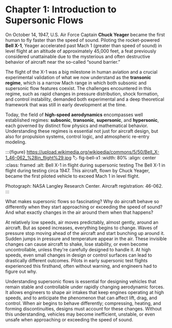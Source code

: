 # Chapter 1: Introduction to Supersonic Flows
On October 14, 1947, U.S. Air Force Captain **Chuck Yeager** became the first human to fly faster than the speed of sound. Piloting the rocket-powered **Bell X-1**, Yeager accelerated past Mach 1 (greater than speed of sound) in level flight at an altitude of approximately 45,000 feet, a feat previously considered unattainable due to the mysterious and often destructive behavior of aircraft near the so-called “sound barrier.”

The flight of the X-1 was a big milestone in human aviation and a crucial experimental validation of what we now understand as the **transonic regime**, which is a narrow Mach range in which both subsonic and supersonic flow features coexist. The challenges encountered in this regime, such as rapid changes in pressure distribution, shock formation, and control instability, demanded both experimental and a deep theoretical framework that was still in early development at the time.

Today, the field of **high-speed aerodynamics** encompasses well established regimes: **subsonic**, **transonic**, **supersonic**, and **hypersonic**, each governed by distinct flow physics and mathematical behavior. Understanding these regimes is essential not just for aircraft design, but also for propulsion systems, control logic, and atmospheric re-entry modeling.

:::{figure} https://upload.wikimedia.org/wikipedia/commons/5/50/Bell_X-1_46-062_%28in_flight%29.jpg
:label: fig-bell-x1
:width: 80%
:align: center
:class: framed
:alt: Bell X-1 in flight during supersonic testing
<span class="source-medium">The Bell X-1 in flight during testing circa 1947. This aircraft, flown by Chuck Yeager, became the first piloted vehicle to exceed Mach 1 in level flight.</span> 

<span class="source-small">Photograph: NASA Langley Research Center. Aircraft registration: 46-062.</span>
:::

What makes supersonic flows so fascinating? Why do aircraft behave so differently when they start approaching or exceeding the speed of sound? And what exactly changes in the air around them when that happens?

At relatively low speeds, air moves predictably, almost gently, around an aircraft. But as speed increases, everything begins to change. Waves of pressure stop moving ahead of the aircraft and start bunching up around it. Sudden jumps in pressure and temperature appear in the air. These invisible changes can cause aircraft to shake, lose stability, or even become uncontrollable, unless they're carefully designed to handle it. At high speeds, even small changes in design or control surfaces can lead to drastically different outcomes. Pilots in early supersonic test flights experienced this firsthand, often without warning, and engineers had to figure out why.

Understanding supersonic flows is essential for designing vehicles that remain stable and controllable under rapidly changing aerodynamic forces. It allows engineers to shape air intakes that keep engines operating at high speeds, and to anticipate the phenomenon that can affect lift, drag, and control. When air begins to behave differently; compressing, heating, and forming discontinuities, designs must account for these changes. Without this understanding, vehicles may become inefficient, unstable, or even unsafe when approaching or exceeding the speed of sound.

